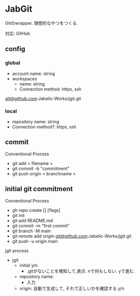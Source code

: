 # JabGit

Gitのwrapper. 理想的なやつをつくる.

対応: GitHub

## config

### global 

- account name: string
- workspaces
  - name: string
  - Connection method: https, ssh

git@github.com:Jabelic-Works/jgit.git

### local 

- repository name: string
- Connection method?: https, ssh


## commit

Conventional Process

- git add < filename >
- git commit -b "commitment"
- git push origin  < branchname >



## initial git commitment

Conventional Process

- gh repo create [<name>] [flags]
- git init
- git add README.md
- git commit -m "first commit"
- git branch -M main
- git remote add origin git@github.com:Jabelic-Works/jgit.git
- git push -u origin main

jgit process

- jgit 
  - initial y/n
    - .gitがないことを検知して,表示. nで何もしない. yで進む.
  - repository name: 
    - 入力
  - origin: 自動で生成して, それで正しいかを確認する y/n


